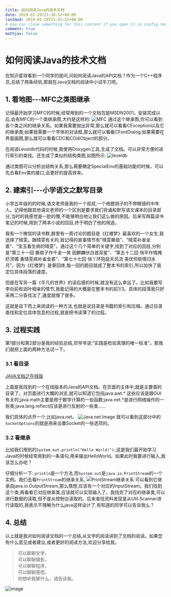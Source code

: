 ```yaml
---
title: 如何阅读Java的技术文档
date: 2019-01-20T21:38:52+08:00
lastmod: 2019-01-28T21:41:52+08:00
# you can close something for this content if you open it in config.toml.
comment: true
mathjax: false
---
```


# 如何阅读Java的技术文档

在知识星球看到一个同学的提问,问如何阅读Java的API文档？作为一个C++程序员,总结了两条经验,那就在Java文档的阅读中小试牛刀吧。


## 1. 看地图---MFC之类图继承

记得最开始学习MFC的时候,经常用到的一个文档包是MSDN2001。安装完成以后,会有MFC的一个类继承图,大约是这样的:
![MFC](https://www.dennisthink.com/image/2019/11/MFC的类继承图.gif)
通过这个继承图,你可以看到各个类之间的继承关系。如果我需要抛出异常,那么就可以看看CException以及它的继承类;如果我需要一个字体的对话框,那么就可以看看CFontDialog;如果需要在界面画图,那么就可以看看CDC和CGdiObject的部分。

在阅读Leveldb代码的时候,我使用Doxygen工具,生成了文档。可以非常方便的进行索引的查找。还生成了类似的结构类图,如图所示:
![leveldb](https://www.dennisthink.com/image/2019/11/LevelDb的Env继承类图.jpg)

通过类图可以分析出结构关系,那么需要确定SpecialEnv的基础功能的时候，可以先去看Env类的接口,会更好的提高效率。

## 2. 建索引---小学语文之默写目录

小学五年级的的时候,语文老师是我的一个叔叔,一个络腮胡子的不带眼镜的中年人。记得他跟其他语文老师的一个区别是要求我们背诵和默写语文课本的目录部分,当时的我感觉是一脸的懵,不能够明白他让我们这么做的原因。后来写两篇读书笔记的时候,用到了两本小说的回目,终于明白了他的用途。

我有一个微信的读书群,群里有一周讨论的题目是《红楼梦》最喜欢的一个女生,我选择了晴雯。跟晴雯有关的,我记得的故事情节有“晴雯撕扇”、“晴雯补雀金裘”、“宝玉看生病的晴雯”。通过这个几个简单的关键字,找到了对应的回目,分别是“第三十一回 撕扇子作千金一笑 因麒麟伏白首双星”、“第五十二回 俏平作情掩虾须镯 勇晴雯病补雀金裘”、“第七十七回 俏丫环抱屈夭风流 美优伶斩情归水月”。因为《红楼梦》是章回体,每一回的题目就成了整本书的索引,所以加快了我定位具体段落的速度。

但是在写另一篇《平凡的世界》的读后感的时候,就没有这么幸运了。比如我要写李向前和润叶相亲的情节,我能记得的大概是在整本书的前1/3。具体的段落我只好采用二分查找法了,速度就慢了很多。

这就是自下而上来阅读的一种方法,也就是说目录是书籍的索引和压缩。通过目录查找和定位具体信息的过程,就是把书读薄了的过程。

## 3. 过程实践

第1部分和第2部分是我的经验总结,邓爷爷说:“实践是检验真理的唯一标准”。那我们就把上面的两种方法试一下。

### 3.1 看目录
[JAVA文档之在线版](http://tool.oschina.net/apidocs/apidoc?api=jdk-zh )

上面是我找到的一个在线版本的Java的API文档。在页面的主体中,就是主要类的目录了。对页面进行大概的浏览,就可以知道它包括java.awt.* 这些应该是跟GUI有关的;java.math主要是用于数学计算的一些函数;java.net.*是进行网络操作的一些类;java.lang.reflect应该是进行反射的一些类……

我们具体的点开一个,比如java.net。
![Java.net.Image](https://www.dennisthink.com/image/2019/11/Java.net报道具体情况.jpg)
就可以看到这部分中的`SocketOptions`的就是用来设置Socket的一些选项的。

### 3.2 看继承 

比如我们用到的`System.out.println("Hello World!");`这是我们最开始学习Java的时候经常用到的一条语句,用来输出HelloWorld。如果此时我要进行输入,我该怎么办呢？

仔细分析一下: 
`println`是一个方法,而`System.out`是`java.io.PrintStream`的一个实例。我们去看`PrintStream`的继承关系,
![PrintStream继承关系](https://www.dennisthink.com/image/2019/11/PrintStream的继承类图.jpg)
可以看到它继承自java.io.OutputStream,那么猜想,应该有一个对应的InputStream。我们找到这个类,再看看它对应继承类,应该就可以实现输入了。我找完了对应的继承类,可以进行数据的读取,但不是从控制台读取的。后来查找资料发现是从Util.Scanner进行读取的,我表示不理解为什么java这样设计了,有知道的同学可以告诉我么？


## 4. 总结

以上就是我对如何阅读文档的一个总结,从文学的阅读讲到了文档的阅读。如果您有什么意见或者建议,或者更好的阅读方法,欢迎分享给我。

> 可以聊聊文学，   
> 可以聊聊摄影，   
> 可以聊聊程序，   
> 可以聊聊感悟，   
> 你想听我聊什么，请告诉我。

![image](https://mmbiz.qpic.cn/mmbiz_jpg/IDHaWiaS8DJpDWaY4ZNTpQR4riciaVTEqPkpwGNwbmUxHUjv8licNxNlD9IEia7rCb8KYibdRWCiamYGRfetNW1CyqWTQ/0?wx_fmt=jpeg)

